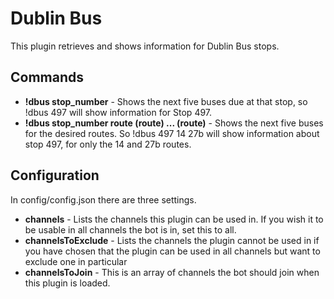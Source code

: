 # Dublin Bus
This plugin retrieves and shows information for Dublin Bus stops.

## Commands
- **!dbus stop_number** - Shows the next five buses due at that stop, so !dbus 497 will show information for Stop 497.
- **!dbus stop_number route (route) ... (route)** - Shows the next five buses for the desired routes. So !dbus 497 14 27b will show information about stop 497, for only the 14 and 27b routes.

## Configuration
In config/config.json there are three settings.
- **channels** - Lists the channels this plugin can be used in. If you wish it to be usable in all channels the bot is in, set this to all.
- **channelsToExclude** - Lists the channels the plugin cannot be used in if you have chosen that the plugin can be used in all channels but want to exclude one in particular
- **channelsToJoin** - This is an array of channels the bot should join when this plugin is loaded.
